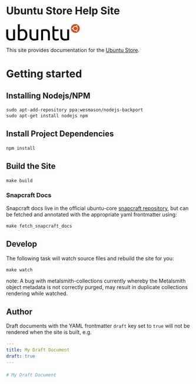 Ubuntu Store Help Site
======================

![Ubuntu](src/img/ubuntu-logo.png)

This site provides documentation for the [Ubuntu Store](https://myapps.developer.ubuntu.com).

# Getting started

## Installing Nodejs/NPM

    sudo apt-add-repository ppa:wesmason/nodejs-backport
    sudo apt-get install nodejs npm

## Install Project Dependencies

    npm install

## Build the Site

    make build

### Snapcraft Docs

Snapcraft docs live in the official ubuntu-core [snapcraft repository](https://github.com/ubuntu-core/snapcraft/), but can be fetched and annotated with the appropriate yaml frontmatter using:

    make fetch_snapcraft_docs

## Develop

The following task will watch source files and rebuild the site for you:

    make watch

note: A bug with metalsmith-collections currently whereby the Metalsmith object metadata is not correctly purged, may result in duplicate collections rendering while watched.

## Author

Draft documents with the YAML frontmatter `draft` key set to `true` will not be rendered when the site is built, e.g.

```yaml
---
title: My Draft Document
draft: true
---

# My Draft Document
```
